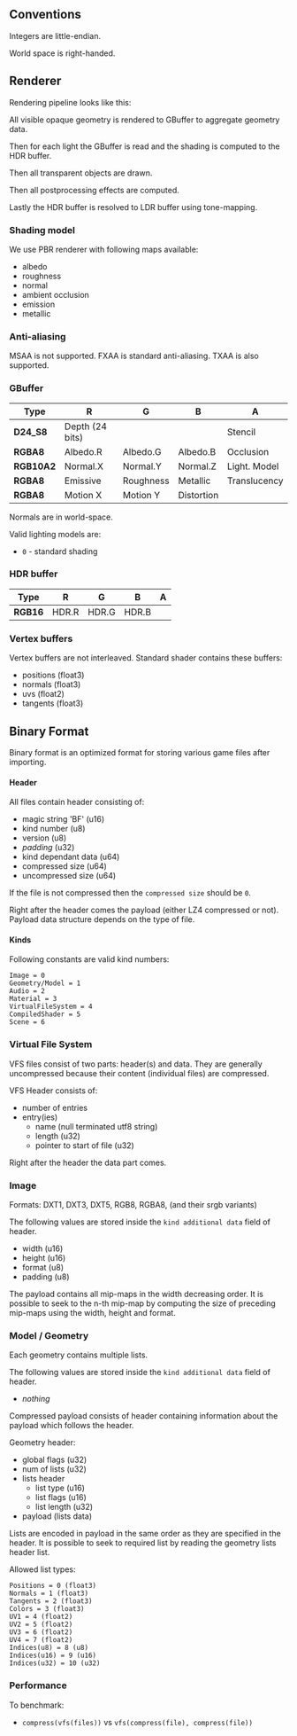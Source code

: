 
## Conventions

Integers are little-endian.

World space is right-handed.

## Renderer
Rendering pipeline looks like this: 

All visible opaque geometry is rendered to GBuffer to aggregate geometry data.

Then for each light the GBuffer is read and the shading is computed to the HDR buffer.

Then all transparent objects are drawn. 

Then all postprocessing effects are computed.

Lastly the HDR buffer is resolved to LDR buffer using tone-mapping.

### Shading model

We use PBR renderer with following maps available:
- albedo
- roughness
- normal
- ambient occlusion
- emission
- metallic

### Anti-aliasing

MSAA is not supported. FXAA is standard anti-aliasing. TXAA is also supported.


### GBuffer

   Type       |     R     |     G     |     B      |     A     
    -----     |   -----   |   -----   |   -----    |   -----      |
  **D24_S8**  |         Depth  (24 bits)       | | |   Stencil    | 32 bits
  **RGBA8**   |  Albedo.R |  Albedo.G |  Albedo.B  |  Occlusion   | 32 bits
  **RGB10A2** |  Normal.X |  Normal.Y |  Normal.Z  | Light. Model | 32 bits
  **RGBA8**   |  Emissive | Roughness |  Metallic  | Translucency | 32 bits
  **RGBA8**   |  Motion X |  Motion Y | Distortion |              | 32 bits
  
Normals are in world-space.

Valid lighting models are:
- `0` - standard shading

### HDR buffer

   Type       |     R     |     G     |     B     |     A     
    -----     |   -----   |   -----   |   -----   |   -----   |
  **RGB16**   |   HDR.R   |   HDR.G   |   HDR.B   |           | 48 bits


### Vertex buffers

Vertex buffers are not interleaved. Standard shader contains these buffers:
- positions (float3)
- normals (float3)
- uvs (float2)
- tangents (float3)


## Binary Format
Binary format is an optimized format for storing various game files after importing.

#### Header
All files contain header consisting of: 
- magic string 'BF' (u16)
- kind number (u8)
- version (u8)
- *padding* (u32)
- kind dependant data (u64)
- compressed size (u64)
- uncompressed size (u64)

If the file is not compressed then the `compressed size` should be `0`. 

Right after the header comes the payload (either LZ4 compressed or not). 
Payload data structure depends on the type of file.

#### Kinds
Following constants are valid kind numbers:

```
Image = 0
Geometry/Model = 1
Audio = 2
Material = 3
VirtualFileSystem = 4
CompiledShader = 5
Scene = 6 
```

### Virtual File System

VFS files consist of two parts: header(s) and data. They are generally 
uncompressed because their content (individual files) are compressed.

VFS Header consists of:
- number of entries
- entry(ies)
  - name (null terminated utf8 string)
  - length (u32)
  - pointer to start of file (u32)

Right after the header the data part comes.

### Image

Formats: DXT1, DXT3, DXT5, RGB8, RGBA8, (and their srgb variants)

The following values are stored inside the `kind additional data` field of header.
- width (u16)
- height (u16)
- format (u8)
- padding (u8)

The payload contains all mip-maps in the width decreasing order. It is possible to
seek to the n-th mip-map by computing the size of preceding mip-maps using the width,
height and format.


### Model / Geometry

Each geometry contains multiple lists.

The following values are stored inside the `kind additional data` field of header.
- *nothing*

Compressed payload consists of header containing information about the payload which follows the header.

Geometry header:
- global flags (u32)
- num of lists (u32)
- lists header
  - list type (u16)
  - list flags (u16)
  - list length (u32)
- payload (lists data)

Lists are encoded in payload in the same order as they are specified in the header. It is possible to seek to
required list by reading the geometry lists header list.

Allowed list types:

```
Positions = 0 (float3)
Normals = 1 (float3)
Tangents = 2 (float3)
Colors = 3 (float3)
UV1 = 4 (float2)
UV2 = 5 (float2)
UV3 = 6 (float2)
UV4 = 7 (float2)
Indices(u8) = 8 (u8)
Indices(u16) = 9 (u16)
Indices(u32) = 10 (u32)
```


### Performance

To benchmark:
- `compress(vfs(files))` vs `vfs(compress(file), compress(file))`